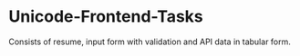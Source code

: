 # Unicode-Frontend-Tasks

Consists of resume, input form with validation and API data in tabular form.
